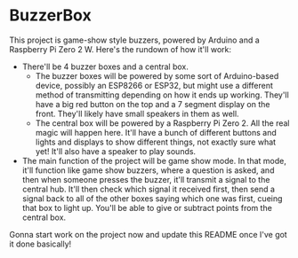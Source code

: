 # BuzzerBox

This project is game-show style buzzers, powered by Arduino and a Raspberry Pi Zero 2 W. Here's the rundown of how it'll work:

- There'll be 4 buzzer boxes and a central box.
  - The buzzer boxes will be powered by some sort of Arduino-based device, possibly an ESP8266 or ESP32, but might use a different method of transmitting depending on how it ends up working. They'll have a big red button on the top and a 7 segment display on the front. They'll likely have small speakers in them as well.
  - The central box will be powered by a Raspberry Pi Zero 2. All the real magic will happen here. It'll have a bunch of different buttons and lights and displays to show different things, not exactly sure what yet! It'll also have a speaker to play sounds.
- The main function of the project will be game show mode. In that mode, it'll function like game show buzzers, where a question is asked, and then when someone presses the buzzer, it'll transmit a signal to the central hub. It'll then check which signal it received first, then send a signal back to all of the other boxes saying which one was first, cueing that box to light up. You'll be able to give or subtract points from the central box.

Gonna start work on the project now and update this README once I've got it done basically!
